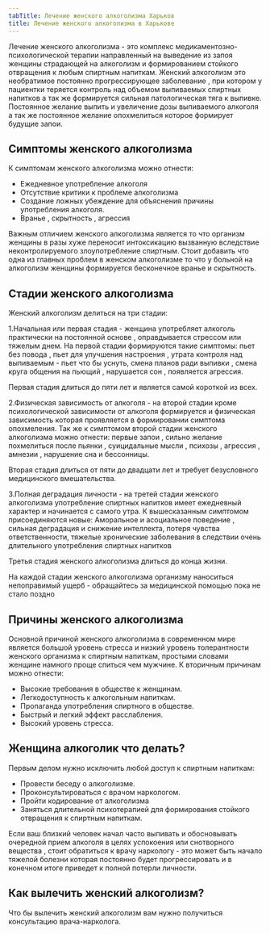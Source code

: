 ```yaml
---
tabTitle: Лечение женского алкоголизма Харьков
title: Лечение женского алкоголизма в Харькове
---
```


Лечение женского алкоголизма - это комплекс медикаментозно-психологической терапии направленный на выведение из запоя женщины страдающей на алкоголизм и формированием стойкого отвращения к любым спиртным напиткам. Женский алкоголизм это необратимое постоянно прогрессирующее заболевание , при котором у пациентки теряется контроль над объемом выпиваемых спиртных напитков а так же формируется сильная патологическая тяга к выпивке. Постоянное желание выпить и увеличение дозы выпиваемого алкоголя а так же постоянное желание опохмелиться которое формирует будущие запои.

## Симптомы женского алкоголизма

К симптомам женского алкоголизма можно отнести:

* Ежедневное употребление алкоголя
* Отсутствие критики к проблеме алкоголизма
* Создание ложных убеждение для объяснения причины употребления алкоголя.
* Вранье , скрытность , агрессия

Важным отличием женского алкоголизма является то что организм женщины в разы хуже переносит интоксикацию вызванную вследствие неконтролируемого злоупотребление спиртным. Стоит добавить что одна из главных проблем в женском алкоголизме то что у больной на алкоголизм женщины формируется бесконечное вранье и скрытность.

## Стадии женского алкоголизма

Женский алкоголизм делиться на три стадии:

1.Начальная или первая стадия - женщина употребляет алкоголь практически на постоянной основе , оправдывается стрессом или тяжелым днем. На первой стадии формируются такие симптомы: пьет без повода , пьет для улучшения настроения , утрата контроля над выпиваемым - пьет что бы уснуть, смена планов ради выпивки , смена круга общения на пьющий , нарушается сон , появляется агрессия.

Первая стадия длиться до пяти лет и является самой короткой из всех.

2.Физическая зависимость от алкоголя - на второй стадии кроме психологической зависимости от алкоголя формируется и физическая зависимость которая проявляется в формировании симптома опохмеления. Так же к симптомом второй стадии женского алкоголизма можно отнести: первые запои , сильно желание похмелиться после пьянки , суицидальные мысли , психозы , агрессия , амнезии , нарушение сна и бессонницы.

Вторая стадия длиться от пяти до двадцати лет и требует безусловного медицинского вмешательства.

3.Полная деградация личности - на третей стадии женского алкоголизма употребление спиртных напитков имеет ежедневный характер и начинается с самого утра. К вышесказанным симптомом присоединяются новые: Аморальное и асоциальное поведение , сильная деградация и снижение интеллекта, потеря чувства ответственности, тяжелые хронические заболевания в следствии очень длительного употребления спиртных напитков

Третья стадия женского алкоголизма длиться до конца жизни.

На каждой стадии женского алкоголизма организму наноситься непоправимый ущерб - обращайтесь за медицинской помощью пока не стало поздно

## Причины женского алкоголизма

Основной причиной женского алкоголизма в современном мире является большой уровень стресса и низкий уровень толерантности женского организма к спиртным напиткам, простыми словами женщине намного проще спиться чем мужчине. К вторичным причинам можно отнести:

* Высокие требования в обществе к женщинам.
* Легкодоступность к алкогольным напиткам.
* Пропаганда употребления спиртного в обществе.
* Быстрый и легкий эффект расслабления.
* Высокий уровень стресса.

## Женщина алкоголик что делать?

Первым делом нужно исключить любой доступ к спиртным напиткам:

* Провести беседу о алкоголизме.
* Проконсультироваться с врачом наркологом.
* Пройти кодирование от алкоголизма
* Заняться длительной психотерапией для формирования стойкого отвращения к спиртным напиткам.

Если ваш близкий человек начал часто выпивать и обосновывать очередной прием алкоголя в целях успокоения или снотворного вещества , стоит обратиться к врачу наркологу - это может быть начало тяжелой болезни которая постоянно будет прогрессировать и в конечном итоге приведет к полной потерли личности.

## Как вылечить женский алкоголизм?

Что бы вылечить женский алкоголизм вам нужно получиться консультацию врача-нарколога.
